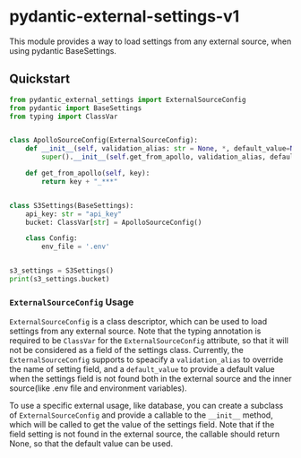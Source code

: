 # pydantic-external-settings-v1

This module provides a way to load settings from any external source, when using pydantic BaseSettings.

## Quickstart

```python
from pydantic_external_settings import ExternalSourceConfig
from pydantic import BaseSettings
from typing import ClassVar


class ApolloSourceConfig(ExternalSourceConfig):
    def __init__(self, validation_alias: str = None, *, default_value=None):
        super().__init__(self.get_from_apollo, validation_alias, default_value=default_value)

    def get_from_apollo(self, key):
        return key + "_***"


class S3Settings(BaseSettings):
    api_key: str = "api_key"
    bucket: ClassVar[str] = ApolloSourceConfig()

    class Config:
        env_file = '.env'


s3_settings = S3Settings()
print(s3_settings.bucket)
```

### `ExternalSourceConfig` Usage

`ExternalSourceConfig`  is a class descriptor, which can be used to load settings from any external source.
Note that the typing annotation is required to be `ClassVar` for the `ExternalSourceConfig` attribute, so that it will
not be considered as a field of the settings class. Currently, the  `ExternalSourceConfig` supports to speacify a
`validation_alias` to override the name of setting field, and a `default_value` to provide a default value when the
settings field is not found both in the external source and the inner source(like .env file and environment variables).

To use a specific external usage, like database, you can create a subclass of `ExternalSourceConfig`
and provide a callable to the `__init__` method, which will be called to get the value of the settings field. Note that
if
the field setting is not found in the external source, the callable should return None, so that the default value can be
used.